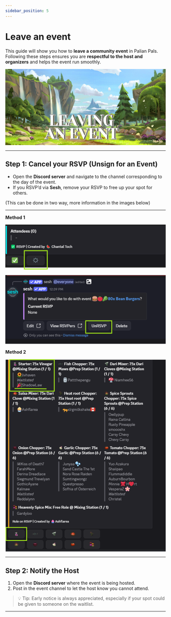 ```yaml
---
sidebar_position: 5
---
```


# Leave an event

This guide will show you how to **leave a community event** in Palian Pals.  
Following these steps ensures you are **respectful to the host and organizers** and helps the event run smoothly.

![Leave Event](./img/leave_event.png)  

---

## Step 1: Cancel your RSVP (Unsign for an Event)

- Open the **Discord server** and navigate to the channel corresponding to the day of the event.
- If you RSVP’d via **Sesh**, remove your RSVP to free up your spot for others.

(This can be done in two way, more information in the images below)

---

**Method 1**

![UNRSVP Wheel Example](./img/unrsvp-wheel.png) 

![UNRSVP Button Example](./img/unrsvp.png) 

**Method 2**

![UNRSVP Button Example](./img/unrsvp2.png) 

---

## Step 2: Notify the Host

1. Open the **Discord server** where the event is being hosted.  
2. Post in the event channel to let the host know you cannot attend.  

> 💡 Tip: Early notice is always appreciated, especially if your spot could be given to someone on the waitlist.

---
